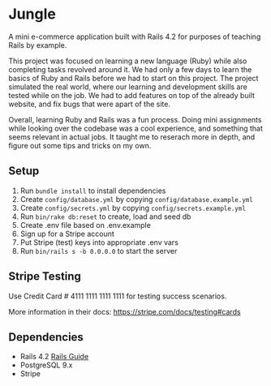 # Jungle

A mini e-commerce application built with Rails 4.2 for purposes of teaching Rails by example.

This project was focused on learning a new language (Ruby) while also completing tasks revolved around it. We had only a few days to learn the basics of Ruby and Rails before we had to start on this project. The project simulated the real world, where our learning and development skills are tested while on the job. We had to add features on top of the already built website, and fix bugs that were apart of the site.

Overall, learning Ruby and Rails was a fun process. Doing mini assignments while looking over the codebase was a cool experience, and something that seems relevant in actual jobs. It taught me to reserach more in depth, and figure out some tips and tricks on my own.

## Setup

1. Run `bundle install` to install dependencies
2. Create `config/database.yml` by copying `config/database.example.yml`
3. Create `config/secrets.yml` by copying `config/secrets.example.yml`
4. Run `bin/rake db:reset` to create, load and seed db
5. Create .env file based on .env.example
6. Sign up for a Stripe account
7. Put Stripe (test) keys into appropriate .env vars
8. Run `bin/rails s -b 0.0.0.0` to start the server

## Stripe Testing

Use Credit Card # 4111 1111 1111 1111 for testing success scenarios.

More information in their docs: <https://stripe.com/docs/testing#cards>

## Dependencies

* Rails 4.2 [Rails Guide](http://guides.rubyonrails.org/v4.2/)
* PostgreSQL 9.x
* Stripe
